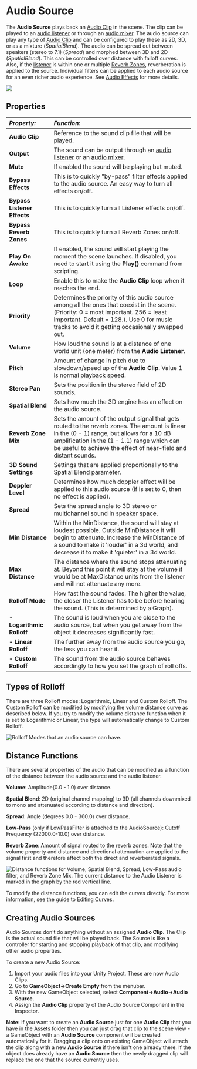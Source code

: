 Audio Source
============


The __Audio Source__ plays back an [Audio Clip](class-AudioClip) in the scene. The clip can be played to an [audio listener](class-AudioListener) or through an [audio mixer](class-AudioMixer). The audio source can play any type of [Audio Clip](class-AudioClip) and can be configured to play these as 2D, 3D, or as a mixture (_SpatialBlend_). The audio can be spread out between speakers (stereo to 7.1) (_Spread_) and morphed between 3D and 2D (_SpatialBlend_). This can be controlled over distance with falloff curves. Also, if the [listener](class-AudioListener) is within one or multiple [Reverb Zones](class-AudioReverbZone), reverberation is applied to the source. Individual filters can be applied to each audio source for an even richer audio experience. See [Audio Effects](class-AudioEffect) for more details.

![](../uploads/Main/AudioSourceInspector.png) 

Properties
----------

|**_Property:_** |**_Function:_** |
|:---|:---|
|__Audio Clip__ |Reference to the sound clip file that will be played. |
|__Output__ |The sound can be output through an [audio listener](class-AudioListener) or an [audio mixer](class-AudioMixer). |
|__Mute__ |If enabled the sound will be playing but muted. |
|__Bypass Effects__ |This is to quickly "by-pass" filter effects applied to the audio source. An easy way to turn all effects on/off.|
|__Bypass Listener Effects__ |This is to quickly turn all Listener effects on/off.|
|__Bypass Reverb Zones__ |This is to quickly turn all Reverb Zones on/off.|
|__Play On Awake__ |If enabled, the sound will start playing the moment the scene launches. If disabled, you need to start it using the __Play()__ command from scripting. |
|__Loop__ |Enable this to make the __Audio Clip__ loop when it reaches the end. |
|__Priority__ |Determines the priority of this audio source among all the ones that coexist in the scene. (Priority: 0 = most important. 256 = least important. Default = 128.). Use 0 for music tracks to avoid it getting occasionally swapped out.|
|__Volume__ |How loud the sound is at a distance of one world unit (one meter) from the __Audio Listener__. |
|__Pitch__ |Amount of change in pitch due to slowdown/speed up of the __Audio Clip__. Value 1 is normal playback speed. |
|__Stereo Pan__ |Sets the position in the stereo field of 2D sounds. |
|__Spatial Blend__ |Sets how much the 3D engine has an effect on the audio source. |
|__Reverb Zone Mix__ |Sets the amount of the output signal that gets routed to the reverb zones. The amount is linear in the (0 - 1) range, but allows for a 10 dB amplification in the (1 - 1.1) range which can be useful to achieve the effect of near-field and distant sounds. |
|__**3D Sound Settings**__|Settings that are applied proportionally to the Spatial Blend parameter.|
|__Doppler Level__ |Determines how much doppler effect will be applied to this audio source (if is set to 0, then no effect is applied).|
|__Spread__ |Sets the spread angle to 3D stereo or multichannel sound in speaker space. |
|__Min Distance__ |Within the MinDistance, the sound will stay at loudest possible. Outside MinDistance it will begin to attenuate. Increase the MinDistance of a sound to make it 'louder' in a 3d world, and decrease it to make it 'quieter' in a 3d world.|
|__Max Distance__ |The distance where the sound stops attenuating at. Beyond this point it will stay at the volume it would be at MaxDistance units from the listener and will not attenuate any more.|
|__Rolloff Mode__ |How fast the sound fades. The higher the value, the closer the Listener has to be before hearing the sound. (This is determined by a Graph).|
|__- Logarithmic Rolloff__ |The sound is loud when you are close to the audio source, but when you get away from the object it decreases significantly fast.|
|__- Linear Rolloff__ |The further away from the audio source you go, the less you can hear it.|
|__- Custom Rolloff__ |The sound from the audio source behaves accordingly to how you set the graph of roll offs.|


Types of Rolloff
----------------

There are three Rolloff modes: Logarithmic, Linear and Custom Rolloff. The Custom Rolloff can be modified by modifying the volume distance curve as described below. If you try to modify the volume distance function when it is set to Logarithmic or Linear, the type will automatically change to Custom Rolloff.


![Rolloff Modes that an audio source can have.](../uploads/Main/TypesOfRollOff.png) 

Distance Functions
------------------


There are several properties of the audio that can be modified as a function of the distance between the audio source and the audio listener.

**Volume**: Amplitude(0.0 - 1.0) over distance. 

**Spatial Blend**: 2D (original channel mapping) to 3D (all channels downmixed to mono and attenuated according to distance and direction). 

**Spread**: Angle (degrees 0.0 - 360.0) over distance. 

**Low-Pass** (only if LowPassFilter is attached to the AudioSource): Cutoff Frequency (22000.0-10.0) over distance.

**Reverb Zone**: Amount of signal routed to the reverb zones. Note that the volume property and distance and directional attenuation are applied to the signal first and therefore affect both the direct and reverberated signals.


![Distance functions for Volume, Spatial Blend, Spread, Low-Pass audio filter, and Reverb Zone Mix. The current distance to the Audio Listener is marked in the graph by the red vertical line.](../uploads/Main/AudioDistanceFunctions.png) 

To modify the distance functions, you can edit the curves directly. For more information, see the guide to [Editing Curves](EditingCurves).

Creating Audio Sources
----------------------


Audio Sources don't do anything without an assigned __Audio Clip__. The Clip is the actual sound file that will be played back. The Source is like a controller for starting and stopping playback of that clip, and modifying other audio properties.

To create a new Audio Source:

1. Import your audio files into your Unity Project. These are now Audio Clips.
1. Go to __GameObject-&gt;Create Empty__ from the menubar.
1. With the new GameObject selected, select __Component-&gt;Audio-&gt;Audio Source__.
1. Assign the __Audio Clip__ property of the Audio Source Component in the Inspector.

**Note:** If you want to create an __Audio Source__ just for one __Audio Clip__ that you have in the Assets folder then you can just drag that clip to the scene view - a GameObject with an __Audio Source__ component will be created automatically for it. Dragging a clip onto on existing GameObject will attach the clip along with a new __Audio Source__ if there isn't one already there. If the object does already have an __Audio Source__ then the newly dragged clip will replace the one that the source currently uses.
